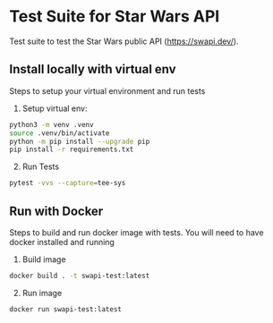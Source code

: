 # Test Suite for Star Wars API 

Test suite to test the Star Wars public API (https://swapi.dev/).

## Install locally with virtual env
Steps to setup your virtual environment and run tests

1. Setup virtual env:

  ```sh
  python3 -m venv .venv
  source .venv/bin/activate
  python -m pip install --upgrade pip
  pip install -r requirements.txt
  ```

2. Run Tests

  ```sh
  pytest -vvs --capture=tee-sys
  ```

## Run with Docker
Steps to build and run docker image with tests. You will need to have docker installed and running

1. Build image

  ```sh
  docker build . -t swapi-test:latest
  ```

2. Run image

  ```sh
  docker run swapi-test:latest
  ```

